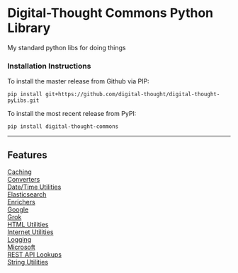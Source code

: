 # Digital-Thought Commons Python Library

My standard python libs for doing things


### Installation Instructions

To install the master release from Github via PIP:<br>
```shell script
pip install git+https://github.com/digital-thought/digital-thought-pyLibs.git
```
To install the most recent release from PyPI:<br>
```shell script
pip install digital-thought-commons
```
***
## Features
[Caching](./digital-thought/commons/cache/README.md)<br>
[Converters](./digital-thought/commons/converters/README.md)<br>
[Date/Time Utilities](./digital-thought/commons/date_utils/README.md)<br>
[Elasticsearch](./digital-thought/commons/elasticsearch/README.md)<br>
[Enrichers](./digital-thought/commons/enrichers/README.md)<br>
[Google](./digital-thought/commons/google/README.md)<br>
[Grok](./digital-thought/commons/grok/README.md)<br>
[HTML Utilities](./digital-thought/commons/html_utils/README.md)<br>
[Internet Utilities](./digital-thought/commons/internet/README.md)<br>
[Logging](./digital-thought/commons/logging/README.md)<br>
[Microsoft](./digital-thought/commons/microsoft/README.md)<br>
[REST API Lookups](./digital-thought/commons/restful_lookup/README.md)<br>
[String Utilities](./digital-thought/commons/string_utils/README.md)

